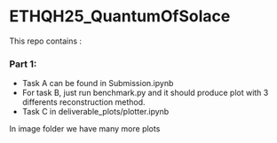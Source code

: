 # ETHQH25_QuantumOfSolace
This repo contains :
### Part 1:
- Task A can be found in Submission.ipynb
- For task B, just run benchmark.py and it should produce plot with 3 differents reconstruction method.
- Task C in deliverable_plots/plotter.ipynb

In image folder we have many more plots
